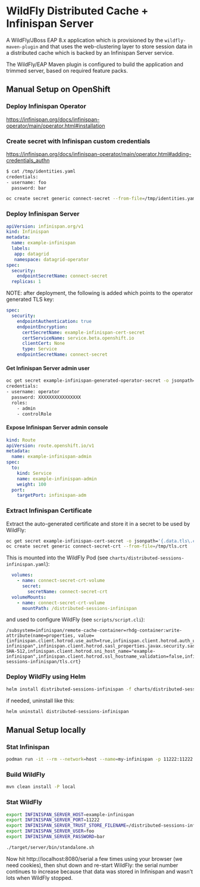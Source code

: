# WildFly Distributed Cache + Infinispan Server

A WildFly/JBoss EAP 8.x application which is provisioned by the `wildfly-maven-plugin` and that uses the
web-clustering layer to store session data in a distributed cache which is backed by an Infinispan Server service.

The WildFly/EAP Maven plugin is configured to build the application and trimmed server, based on required feature packs.


## Manual Setup on OpenShift

### Deploy Infinispan Operator

https://infinispan.org/docs/infinispan-operator/main/operator.html#installation

### Create secret with Infinispan custom credentials

https://infinispan.org/docs/infinispan-operator/main/operator.html#adding-credentials_authn

```bash
$ cat /tmp/identities.yaml
credentials:
- username: foo
  password: bar

oc create secret generic connect-secret --from-file=/tmp/identities.yaml
```

### Deploy Infinispan Server

```yaml
apiVersion: infinispan.org/v1
kind: Infinispan
metadata:
  name: example-infinispan
  labels:
   app: datagrid
   namespace: datagrid-operator
spec:
  security:
    endpointSecretName: connect-secret
  replicas: 1
```

NOTE: after deployment, the following is added which points to the operator generated TLS key:

```yaml
spec:
  security:
    endpointAuthentication: true
    endpointEncryption:
      certSecretName: example-infinispan-cert-secret
      certServiceName: service.beta.openshift.io
      clientCert: None
      type: Service
    endpointSecretName: connect-secret
```

#### Get Infinispan Server admin user

```bash
oc get secret example-infinispan-generated-operator-secret -o jsonpath="{.data.identities\.yaml}" | base64 --decode
credentials:
- username: operator
  password: XXXXXXXXXXXXXXXX
  roles:
    - admin
    - controlRole
````

#### Expose Infinispan Server admin console

```yaml
kind: Route
apiVersion: route.openshift.io/v1
metadata:
  name: example-infinispan-admin
spec:
  to:
    kind: Service
    name: example-infinispan-admin
    weight: 100
  port:
    targetPort: infinispan-adm
```

### Extract Infinispan Certificate

Extract the auto-generated certificate and store it in a secret to be used by WildFly:
```bash
oc get secret example-infinispan-cert-secret -o jsonpath='{.data.tls\.crt}' | base64 --decode > /tmp/tls.crt
oc create secret generic connect-secret-crt --from-file=/tmp/tls.crt
```

This is mounted into the WildFly Pod (see `charts/distributed-sessions-infinispan.yaml`):

```yaml
  volumes:
    - name: connect-secret-crt-volume
      secret:
        secretName: connect-secret-crt
  volumeMounts:
    - name: connect-secret-crt-volume
      mountPath: /distributed-sessions-infinispan
```

and used to configure WildFly (see `scripts/script.cli`):

```
/subsystem=infinispan/remote-cache-container=rhdg-container:write-attribute(name=properties, value={infinispan.client.hotrod.use_auth=true,infinispan.client.hotrod.auth_username=foo,infinispan.client.hotrod.auth_password=bar,infinispan.client.hotrod.auth_server_name="example-infinispan",infinispan.client.hotrod.sasl_properties.javax.security.sasl.qop=auth,infinispan.client.hotrod.sasl_mechanism=SCRAM-SHA-512,infinispan.client.hotrod.sni_host_name="example-infinispan",infinispan.client.hotrod.ssl_hostname_validation=false,infinispan.client.hotrod.trust_store_filename=/distributed-sessions-infinispan/tls.crt}
```

### Deploy WildFly using Helm

```bash
helm install distributed-sessions-infinispan -f charts/distributed-sessions-infinispan.yaml wildfly/wildfly
```

if needed, uninstall like this:
```bash
helm uninstall distributed-sessions-infinispan
```

## Manual Setup locally

### Stat Infinispan

```bash
podman run -it --rm --network=host --name=my-infinispan -p 11222:11222 -e USER="foo" -e PASS="bar" quay.io/infinispan/server:latest
```

### Build WildFly

```bash
mvn clean install -P local
```

### Stat WildFly

```bash
export INFINISPAN_SERVER_HOST=example-infinispan
export INFINISPAN_SERVER_PORT=11222
export INFINISPAN_SERVER_TRUST_STORE_FILENAME=/distributed-sessions-infinispan/tls.crt
export INFINISPAN_SERVER_USER=foo
export INFINISPAN_SERVER_PASSWORD=bar

./target/server/bin/standalone.sh
```

Now hit http://localhost:8080/serial a few times using your browser (we need cookies), then shut down and re-start WildFly:
the serial number continues to increase because that data was stored in Infinispan and wasn't lots when WildFly stopped.

